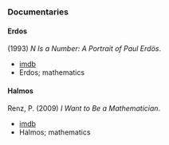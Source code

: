 ### Documentaries

#### Erdos

(1993) *N Is a Number: A Portrait of Paul Erdös*.
- [imdb](http://www.imdb.com/title/tt0125425/?ref_=nv_sr_1)
- Erdos; mathematics

#### Halmos

Renz, P. (2009) *I Want to Be a Mathematician*.
- [imdb](http://www.imdb.com/title/tt1417077/)
- Halmos; mathematics
